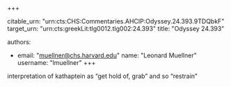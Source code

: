 +++


citable_urn: "urn:cts:CHS:Commentaries.AHCIP:Odyssey.24.393.9TDQbkF"
target_urn: "urn:cts:greekLit:tlg0012.tlg002:24.393"
title: "Odyssey 24.393"

authors:
- email: "muellner@chs.harvard.edu"
  name: "Leonard Muellner"
  username: "lmuellner"
+++

<p>interpretation of kathaptein as “get hold of, grab” and so “restrain”</p>